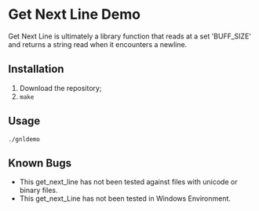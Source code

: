 # Get Next Line Demo
Get Next Line is ultimately a library function that reads at a set 'BUFF_SIZE' and returns a string read when it encounters a newline.

## Installation
1. Download the repository;
2. `make`

## Usage
`./gnldemo`

## Known Bugs
- This get_next_line has not been tested against files with unicode or binary files.
- This get_next_Line has not been tested in Windows Environment.
